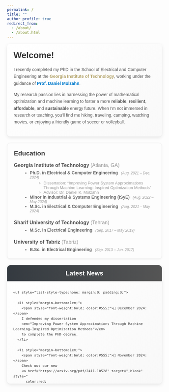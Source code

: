 ```yaml
---
permalink: /
title: ""
author_profile: true
redirect_from: 
  - /about/
  - /about.html
---
```


<div style="
  background: linear-gradient(135deg, #ffffff 0%, #f9f9f9 100%);
  padding: 1.5em;
  border-radius: 10px;
  box-shadow: 0 4px 12px rgba(0,0,0,0.1);
  font-family: Arial, sans-serif;
  margin-bottom: 1.5em;
">
  <h1 style="margin-top:0; font-weight:600; color:#333;">
    Welcome!
  </h1>
  <p style="color:#555; line-height:1.6;">
    I recently completed my PhD in the School of Electrical and Computer Engineering at the
    <span style="color:#B3A369; font-weight:bold;">Georgia Institute of Technology</span>, working under the guidance of
    <a href="https://molzahn.github.io/index.html" style="color:#007acc; text-decoration:none; font-weight:bold;" target="_blank">
      Prof. Daniel Molzahn</a>.
  </p>
  <p style="color:#555; line-height:1.6;">
    My research passion lies in harnessing the power of mathematical optimization 
    and machine learning to foster a more 
    <strong>reliable</strong>, 
    <strong>resilient</strong>, 
    <strong>affordable</strong>, 
    and 
    <strong>sustainable</strong> 
    energy future.
    When I'm not immersed in research or teaching, you'll find me hiking, traveling, camping, 
    watching movies, or enjoying a friendly game of soccer or volleyball.
  </p>
</div>


<div style="
  background: #fdfdfd;
  padding: 1.5em;
  border: 1px solid #eee;
  border-radius: 10px;
  box-shadow: 0 2px 6px rgba(0,0,0,0.07);
  font-family: Arial, sans-serif;
  margin-bottom: 1.5em;
">
  <h2 style="margin-top:0; color:#333;">Education</h2>

  <!-- Georgia Tech Section -->
  <div style="margin-bottom: 1.5em;">
    <h3 style="margin:0; color:#555;">
      Georgia Institute of Technology 
      <span style="font-weight: normal; color: #999;">(Atlanta, GA)</span>
    </h3>
    <ul style="list-style: disc; margin: 0.5em 0 0 2em; color:#666;">
      <li>
        <strong>Ph.D. in Electrical &amp; Computer Engineering</strong>
        <span style="font-size:0.85em; font-style:italic; color:#999; margin-left:0.5em;">
          (Aug. 2021 – Dec. 2024)
        </span>
        <ul style="list-style: circle; margin: 0.25em 0 0 1.5em;">
          <li style="color:#999; font-size:0.95em;">
            Dissertation: <q>Improving Power System Approximations Through Machine Learning–Inspired Optimization Methods</q>
          </li>
          <li style="color:#999; font-size:0.95em;">
            Advisor: Dr. Daniel K. Molzahn
          </li>
        </ul>
      </li>
      <li>
        <strong>Minor in Industrial &amp; Systems Engineering (ISyE)</strong>
        <span style="font-size:0.85em; font-style:italic; color:#999; margin-left:0.5em;">
          (Aug. 2022 – May 2024)
        </span>
      </li>
      <li>
        <strong>M.Sc. in Electrical &amp; Computer Engineering</strong>
        <span style="font-size:0.85em; font-style:italic; color:#999; margin-left:0.5em;">
          (Aug. 2021 – May 2024)
        </span>
      </li>
    </ul>
  </div>

  <!-- Sharif University Section -->
  <div style="margin-bottom: 1.5em;">
    <h3 style="margin:0; color:#555;">
      Sharif University of Technology 
      <span style="font-weight: normal; color: #999;">(Tehran)</span>
    </h3>
    <ul style="list-style: disc; margin: 0.5em 0 0 2em; color:#666;">
      <li>
        <strong>M.Sc. in Electrical Engineering</strong>
        <span style="font-size:0.85em; font-style:italic; color:#999; margin-left:0.5em;">
          (Sep. 2017 – May 2019)
        </span>
        <br>
        <!--GPA: 4.00/4.00-->
        <span style="font-size:0.9em; color:#999;">
          <!--(2<span style="vertical-align: super;">nd</span> out of 19)-->
        </span>
      </li>
    </ul>
  </div>

  <!-- University of Tabriz Section -->
  <div>
    <h3 style="margin:0; color:#555;">
      University of Tabriz 
      <span style="font-weight: normal; color: #999;">(Tabriz)</span>
    </h3>
    <ul style="list-style: disc; margin: 0.5em 0 0 2em; color:#666;">
      <li>
        <strong>B.Sc. in Electrical Engineering</strong>
        <span style="font-size:0.85em; font-style:italic; color:#999; margin-left:0.5em;">
          (Sep. 2013 – Jun. 2017)
        </span>
        <br>
       <!-- GPA: 3.94/4.00-->
        <span style="font-size:0.9em; color:#999;">
          <!--(1<span style="vertical-align: super;">st</span> out of 200)-->
        </span>
      </li>
    </ul>
  </div>
</div>




  
<!-- Fancy, scrollable "Latest News & Announcements" section with a modern design -->
<div style="
  margin: 1em 0; 
  border-radius: 10px; 
  background: linear-gradient(135deg, #ffffff 0%, #f8f8f8 100%);
  box-shadow: 0 4px 12px rgba(0,0,0,0.1);
  overflow: hidden;
">

  <!-- Section Heading -->
  <div style="
    background: linear-gradient(to right, #343a40 0%, #555 100%);
    padding: 1em;
  ">
    <h2 style="
      margin: 0; 
      font-size: 1.5em; 
      text-align: center; 
      color: #fff; 
      font-family: Arial, sans-serif;
    ">
      Latest News
    </h2>
  </div>

  <!-- Scrollable Content -->
  <div style="
    max-height: 300px; 
    overflow-y: auto; 
    padding: 1.2em 1.5em; 
    font-family: Arial, sans-serif; 
    font-size: 0.95em; 
    line-height: 1.5;
    color: #333;
  ">

    <ul style="list-style-type:none; margin:0; padding:0;">
      
      <li style="margin-bottom:1em;">
        <span style="font-weight:bold; color:#555;">📰 December 2024:</span>
        I defended my dissertation 
        <em>“Improving Power System Approximations Through Machine Learning-Inspired Optimization Methods”</em>
        to complete the PhD degree.
      </li>

      <li style="margin-bottom:1em;">
        <span style="font-weight:bold; color:#555;">📰 November 2024:</span>
        Check out our new 
        <a href="https://arxiv.org/pdf/2411.10528" target="_blank" style="
          color:red; 
          font-weight:bold; 
          text-decoration:none;
        ">
          preprint
        </a>
        on DC Optimal Transmission Switching Problem.
      </li>

      <li style="margin-bottom:1em;">
        <span style="font-weight:bold; color:#555;">📰 October 2024:</span>
        Check out our new 
        <a href="https://arxiv.org/pdf/2410.11725" target="_blank" style="
          color:red; 
          font-weight:bold; 
          text-decoration:none;
        ">
          preprint
        </a>
        on improving the accuracy of DC optimal power flow models.
      </li>

      <li style="margin-bottom:1em;">
        <span style="font-weight:bold; color:#555;">📰 July 2024:</span>
        I received the Dominion Energy Inclusion, Equity, and Diversity Scholarship Award 
        for the second consecutive time.
      </li>

      <li style="margin-bottom:1em;">
        <span style="font-weight:bold; color:#555;">📰 May 2024:</span>
        I began my summer internship at Dominion Energy in the Electric Transmission 
        Strategic Initiatives group.
      </li>

      <li style="margin-bottom:1em;">
        <span style="font-weight:bold; color:#555;">📰 May 2024:</span>
        I defended my PhD proposal and became a PhD candidate.
      </li>

      <li style="margin-bottom:1em;">
        <span style="font-weight:bold; color:#555;">📰 May 2024:</span>
        I received my second MSc degree in Electrical and Computer Engineering,
        this time from the Georgia Institute of Technology.
      </li>

      <li style="margin-bottom:1em;">
        <span style="font-weight:bold; color:#555;">📰 April 2024:</span>
        Our 
        <a href="https://ieeexplore.ieee.org/document/10508102" target="_blank" style="
          color:#007acc; 
          font-weight:bold; 
          text-decoration:none;
        ">
          paper
        </a>
        on power systems resilience has been accepted for publication in 
        the IEEE Transactions on Power Systems.
      </li>

      <li style="margin-bottom:1em;">
        <span style="font-weight:bold; color:#555;">📰 April 2024:</span>
        Check out our new 
        <a href="https://arxiv.org/pdf/2404.05125" target="_blank" style="
          color:red; 
          font-weight:bold; 
          text-decoration:none;
        ">
          preprint
        </a>
        on an optimized LinDistFlow model for power distribution networks.
      </li>

      <li style="margin-bottom:1em;">
        <span style="font-weight:bold; color:#555;">📰 March 2024:</span>
        Two papers 
        [
          <a href="https://arxiv.org/pdf/2310.00447" target="_blank" style="
            color:#007acc; 
            font-weight:bold; 
            text-decoration:none;
          ">
            1
          </a>, 
          <a href="https://arxiv.org/pdf/2304.11418" target="_blank" style="
            color:#007acc; 
            font-weight:bold; 
            text-decoration:none;
          ">
            2
          </a>
        ]
        have been accepted for the 23rd Power Systems Computational Conference (PSCC), 
        to appear in Electric Power Systems Research. We are looking to present our papers 
        in Paris this summer.
      </li>

      <li style="margin-bottom:1em;">
        <span style="font-weight:bold; color:#555;">📰 February 2024:</span>
        I presented our 
        <a href="https://ieeexplore.ieee.org/abstract/document/10472173" target="_blank" style="
          color:#007acc; 
          font-weight:bold; 
          text-decoration:none;
        ">
          paper
        </a>
        on power system equivalents at the Texas Power and Energy Conference (TPEC).
      </li>

      <li style="margin-bottom:1em;">
        <span style="font-weight:bold; color:#555;">📰 January 2024:</span>
        I began my part-time internship at North American Electric Reliability Corporation (NERC) 
        in the Advanced System Analytics &amp; Modeling (ASAM) department.
      </li>

      <li style="margin-bottom:1em;">
        <span style="font-weight:bold; color:#555;">📰 August 2023:</span>
        I received the Dominion Energy Inclusion, Equity, and Diversity Scholarship Award.
      </li>

      <li style="margin-bottom:1em;">
        <span style="font-weight:bold; color:#555;">📰 June 2023:</span>
        I presented our 
        <a href="https://arxiv.org/pdf/2209.04399" target="_blank" style="
          color:#007acc; 
          font-weight:bold; 
          text-decoration:none;
        ">
          paper
        </a>
        on the AC power flow feasibility restoration at the American Control Conference (ACC).
      </li>

      <li style="margin-bottom:1em;">
        <span style="font-weight:bold; color:#555;">📰 May 2023:</span>
        I started my internship at Dominion Energy in the ET Planning-Modeling team.
      </li>

    </ul>
  </div>
</div>

<div style="width: 220px; margin: 0 auto;">
  <script
    type="text/javascript"
    id="clustrmaps"
    src="//clustrmaps.com/map_v2.js?cl=ffffff&w=200&t=tt&d=IOXQwQpSC0JvOPauXcqdxTU8zarkV5M0XYAfgrG4TXs"
  ></script>
</div>
